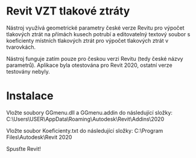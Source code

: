 # Revit VZT tlakové ztráty
Nástroj využívá geometrické parametry české verze Revitu pro výpočet tlakových ztrát na přímách kusech potrubí a editovatelný textový soubor s koeficienty místních tlakových ztrát pro výpočet tlakových ztrát v tvarovkách.

Nástroj funguje zatím pouze pro českou verzi Revitu (tedy české názvy parametrů). Aplikace byla otestována pro Revit 2020, ostatní verze testovány nebyly.

# Instalace
Vložte soubory GGmenu.dll a GGmenu.addin do následující složky:
C:\Users\USER\AppData\Roaming\Autodesk\Revit\Addins\2020

Vložte soubor Koeficienty.txt do následující složky:
C:\Program Files\Autodesk\Revit 2020

Spusťte Revit!
